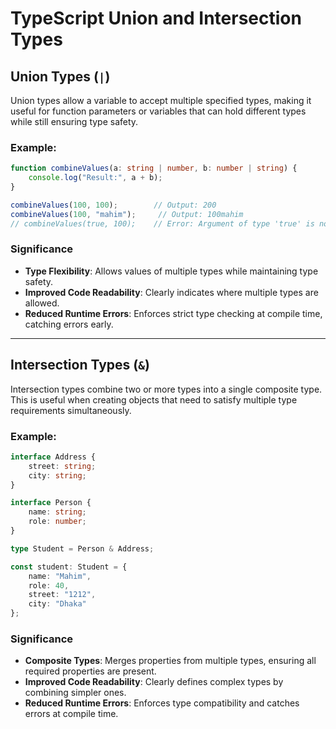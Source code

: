 

# TypeScript Union and Intersection Types

## Union Types (`|`)

Union types allow a variable to accept multiple specified types, making it useful for function parameters or variables that can hold different types while still ensuring type safety.

### Example:
```typescript
function combineValues(a: string | number, b: number | string) {
    console.log("Result:", a + b);
}

combineValues(100, 100);        // Output: 200
combineValues(100, "mahim");     // Output: 100mahim
// combineValues(true, 100);    // Error: Argument of type 'true' is not assignable to parameter of type 'string | number'.
```

### Significance
- **Type Flexibility**: Allows values of multiple types while maintaining type safety.
- **Improved Code Readability**: Clearly indicates where multiple types are allowed.
- **Reduced Runtime Errors**: Enforces strict type checking at compile time, catching errors early.

---

## Intersection Types (`&`)

Intersection types combine two or more types into a single composite type. This is useful when creating objects that need to satisfy multiple type requirements simultaneously.

### Example:
```typescript
interface Address {
    street: string;
    city: string;
}

interface Person {
    name: string;
    role: number;
}

type Student = Person & Address;

const student: Student = {
    name: "Mahim",
    role: 40,
    street: "1212",
    city: "Dhaka"
};
```

### Significance
- **Composite Types**: Merges properties from multiple types, ensuring all required properties are present.
- **Improved Code Readability**: Clearly defines complex types by combining simpler ones.
- **Reduced Runtime Errors**: Enforces type compatibility and catches errors at compile time.

